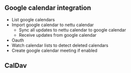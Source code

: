 ## Google calendar integration
- List google calendars
- Import google calendar to nettu calendar
    - Sync all updates to nettu calendar to google calendar
    - Receive updates from google calendar
- Oauth
- Watch calendar lists to detect deleted calendars 
- Create google calendar meeting if enabled


## CalDav